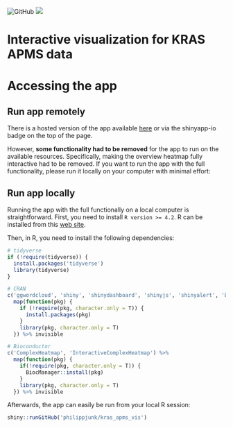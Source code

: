 ![GitHub](https://img.shields.io/github/license/philippjunk/kras_apms_vis)
[![](https://img.shields.io/badge/Shiny-shinyapps.io-blue?style=flat&labelColor=white&logo=RStudio&logoColor=blue)](https://pjunk.shinyapps.io/kras_apms_vis/)

# Interactive visualization for KRAS APMS data


# Accessing the app

## Run app remotely

There is a hosted version of the app available [here](https://pjunk.shinyapps.io/kras_apms_vis/) or via the shinyapp-io badge on the top of the page. 

However, **some functionality had to be removed** for the app to run on the available resources. Specifically, making the overview heatmap fully interactive had to be removed. If you want to run the app with the full functionality, please run it locally on your computer with minimal effort:

## Run app locally

Running the app with the full functionally on a local computer is straightforward. First, you need to install `R version >= 4.2`. R can be installed from this [web site](https://www.r-project.org/).

Then, in R, you need to install the following dependencies:

```R
# tidyverse
if (!require(tidyverse)) {
  install.packages('tidyverse')
  library(tidyverse)
}

# CRAN
c('ggwordcloud', 'shiny', 'shinydashboard', 'shinyjs', 'shinyalert', 'BiocManager') %>%
  map(function(pkg) {
    if (!require(pkg, character.only = T)) {
      install.packages(pkg)
    }
    library(pkg, character.only = T)
  }) %>% invisible

# Bioconductor
c('ComplexHeatmap', 'InteractiveComplexHeatmap') %>%
  map(function(pkg) {
    if(!require(pkg, character.only = T)) {
      BiocManager::install(pkg)
    }
    library(pkg, character.only = T)
  }) %>% invisible

```

Afterwards, the app can easily be run from your local R session:

```R
shiny::runGitHub('philippjunk/kras_apms_vis')
```
